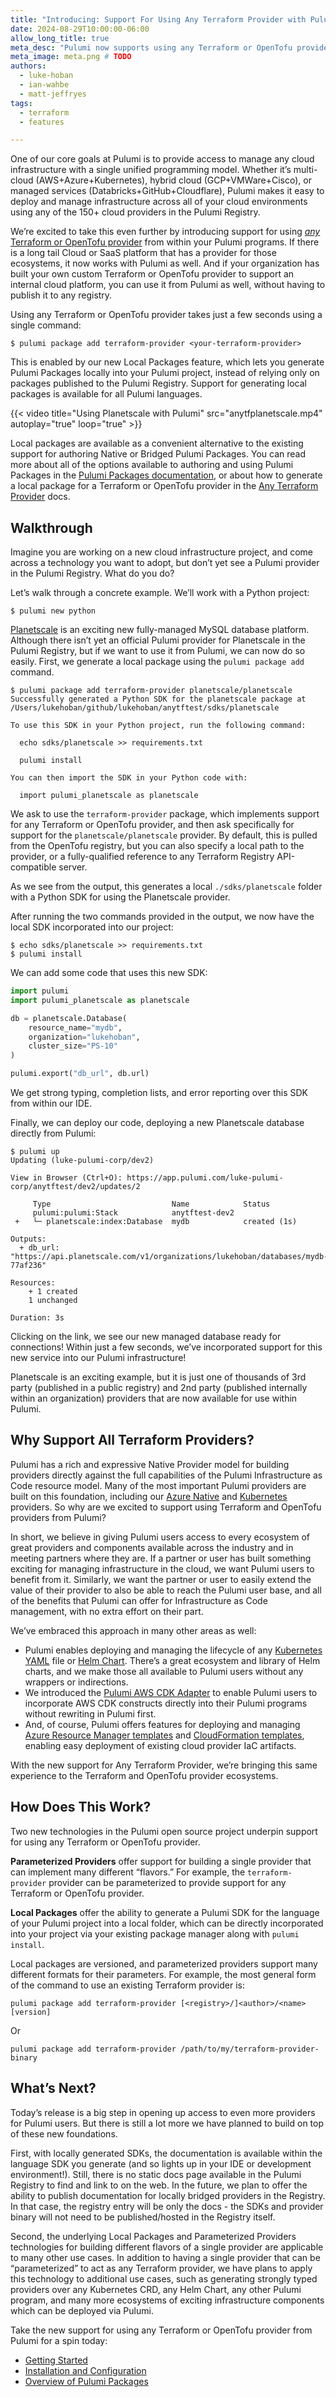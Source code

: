 ```yaml
---
title: "Introducing: Support For Using Any Terraform Provider with Pulumi"
date: 2024-08-29T10:00:00-06:00
allow_long_title: true
meta_desc: "Pulumi now supports using any Terraform or OpenTofu provider with Pulumi, in just a few seconds"
meta_image: meta.png # TODO
authors:
  - luke-hoban
  - ian-wahbe
  - matt-jeffryes
tags:
  - terraform
  - features

---
```


One of our core goals at Pulumi is to provide access to manage any cloud infrastructure with a single unified programming model.  Whether it’s multi-cloud (AWS+Azure+Kubernetes), hybrid cloud (GCP+VMWare+Cisco), or managed services (Databricks+GitHub+Cloudflare), Pulumi makes it easy to deploy and manage infrastructure across all of your cloud environments using any of the 150+ cloud providers in the Pulumi Registry.

We’re excited to take this even further by introducing support for using [_any_ Terraform or OpenTofu provider](https://www.pulumi.com/registry/packages/terraform-provider/) from within your Pulumi programs.  If there is a long tail Cloud or SaaS platform that has a provider for those ecosystems, it now works with Pulumi as well.  And if your organization has built your own custom Terraform or OpenTofu provider to support an internal cloud platform, you can use it from Pulumi as well, without having to publish it to any registry.

<!--more-->

Using any Terraform or OpenTofu provider takes just a few seconds using a single command:

```shell
$ pulumi package add terraform-provider <your-terraform-provider>
```

This is enabled by our new Local Packages feature, which lets you generate Pulumi Packages locally into your Pulumi project, instead of relying only on packages published to the Pulumi Registry.  Support for generating local packages is available for all Pulumi languages.

  {{< video title="Using Planetscale with Pulumi" src="anytfplanetscale.mp4" autoplay="true" loop="true" >}}

Local packages are available as a convenient alternative to the existing support for authoring Native or Bridged Pulumi Packages. You can read more about all of the options available to authoring and using Pulumi Packages in the [Pulumi Packages documentation](https://www.pulumi.com/docs/using-pulumi/pulumi-packages/), or about how to generate a local package for a Terraform or OpenTofu provider in the [Any Terraform Provider](https://www.pulumi.com/registry/packages/terraform-provider/) docs.

## Walkthrough

Imagine you are working on a new cloud infrastructure project, and come across a technology you want to adopt, but don’t yet see a Pulumi provider in the Pulumi Registry.  What do you do?

Let’s walk through a concrete example.  We’ll work with a Python project:

```shell
$ pulumi new python
```

[Planetscale](https://planetscale.com/) is an exciting new fully-managed MySQL database platform. Although there isn’t yet an official Pulumi provider for Planetscale in the Pulumi Registry, but if we want to use it from Pulumi, we can now do so easily.  First, we generate a local package using the `pulumi package add` command.

```shell
$ pulumi package add terraform-provider planetscale/planetscale
Successfully generated a Python SDK for the planetscale package at /Users/lukehoban/github/lukehoban/anytftest/sdks/planetscale

To use this SDK in your Python project, run the following command:

  echo sdks/planetscale >> requirements.txt

  pulumi install

You can then import the SDK in your Python code with:

  import pulumi_planetscale as planetscale
```

We ask to use the `terraform-provider` package, which implements support for any Terraform or OpenTofu provider, and then ask specifically for support for the `planetscale/planetscale` provider.  By default, this is pulled from the OpenTofu registry, but you can also specify a local path to the provider, or a fully-qualified reference to any Terraform Registry API-compatible server.

As we see from the output, this generates a local `./sdks/planetscale` folder with a Python SDK for using the Planetscale provider. 

After running the two commands provided in the output, we now have the local SDK incorporated into our project:

```shell
$ echo sdks/planetscale >> requirements.txt
$ pulumi install
```

We can add some code that uses this new SDK:

```python
import pulumi
import pulumi_planetscale as planetscale

db = planetscale.Database(
    resource_name="mydb", 
    organization="lukehoban", 
    cluster_size="PS-10"
)

pulumi.export("db_url", db.url)
```

We get strong typing, completion lists, and error reporting over this SDK from within our IDE.

Finally, we can deploy our code, deploying a new Planetscale database directly from Pulumi:

```shell
$ pulumi up
Updating (luke-pulumi-corp/dev2)

View in Browser (Ctrl+O): https://app.pulumi.com/luke-pulumi-corp/anytftest/dev2/updates/2

     Type                           Name            Status           
     pulumi:pulumi:Stack            anytftest-dev2                   
 +   └─ planetscale:index:Database  mydb            created (1s)     

Outputs:
  + db_url: "https://api.planetscale.com/v1/organizations/lukehoban/databases/mydb-77af236"

Resources:
    + 1 created
    1 unchanged

Duration: 3s
```

Clicking on the link, we see our new managed database ready for connections!  Within just a few seconds, we’ve incorporated support for this new service into our Pulumi infrastructure!

Planetscale is an exciting example, but it is just one of thousands of 3rd party (published in a public registry) and 2nd party (published internally within an organization) providers that are now available for use within Pulumi.

## Why Support All Terraform Providers?

Pulumi has a rich and expressive Native Provider model for building providers directly against the full capabilities of the Pulumi Infrastructure as Code resource model.  Many of the most important Pulumi providers are built on this foundation, including our [Azure Native](https://www.pulumi.com/registry/packages/azure-native/) and [Kubernetes](https://www.pulumi.com/registry/packages/kubernetes/) providers.  So why are we excited to support using Terraform and OpenTofu providers from Pulumi?

In short, we believe in giving Pulumi users access to every ecosystem of great providers and components available across the industry and in meeting partners where they are.  If a partner or user has built something exciting for managing infrastructure in the cloud, we want Pulumi users to benefit from it. Similarly, we want the partner or user to easily extend the value of their provider to also be able to reach the Pulumi user base, and all of the benefits that Pulumi can offer for Infrastructure as Code management, with no extra effort on their part.

We’ve embraced this approach in many other areas as well:

* Pulumi enables deploying and managing the lifecycle of any [Kubernetes YAML](https://kubernetes.io/docs/concepts/overview/working-with-objects/) file or [Helm Chart](https://helm.sh/). There’s a great ecosystem and library of Helm charts, and we make those all available to Pulumi users without any wrappers or indirections.
* We introduced the [Pulumi AWS CDK Adapter](https://www.pulumi.com/blog/aws-cdk-on-pulumi/) to enable Pulumi users to incorporate AWS CDK constructs directly into their Pulumi programs without rewriting in Pulumi first.
* And, of course, Pulumi offers features for deploying and managing [Azure Resource Manager templates](https://www.pulumi.com/registry/packages/azure-native/api-docs/resources/deploymentatscope/) and [CloudFormation templates](https://www.pulumi.com/registry/packages/aws/api-docs/cloudformation/stack/), enabling easy deployment of existing cloud provider IaC artifacts.

With the new support for Any Terraform Provider, we’re bringing this same experience to the Terraform and OpenTofu provider ecosystems.

## How Does This Work?

Two new technologies in the Pulumi open source project underpin support for using any Terraform or OpenTofu provider.

**Parameterized Providers** offer support for building a single provider that can implement many different “flavors.” For example, the `terraform-provider` provider can be parameterized to provide support for any Terraform or OpenTofu provider.

**Local Packages** offer the ability to generate a Pulumi SDK for the language of your Pulumi project into a local folder, which can be directly incorporated into your project via your existing package manager along with `pulumi install`.

Local packages are versioned, and parameterized providers support many different formats for their parameters.  For example, the most general form of the command to use an existing Terraform provider is:

```
pulumi package add terraform-provider [<registry>/]<author>/<name> [version]
```

Or

```
pulumi package add terraform-provider /path/to/my/terraform-provider-binary
```

## What’s Next?

Today’s release is a big step in opening up access to even more providers for Pulumi users.  But there is still a lot more we have planned to build on top of these new foundations.  

First, with locally generated SDKs, the documentation is available within the language SDK you generate (and so lights up in your IDE or development environment!). Still, there is no static docs page available in the Pulumi Registry to find and link to on the web.  In the future, we plan to offer the ability to publish documentation for locally bridged providers in the Registry.  In that case, the registry entry will be only the docs - the SDKs and provider binary will not need to be published/hosted in the Registry itself.  

Second, the underlying Local Packages and Parameterized Providers technologies for building different flavors of a single provider are applicable to many other use cases.  In addition to having a single provider that can be “parameterized” to act as any Terraform provider, we have plans to apply this technology to additional use cases, such as generating strongly typed providers over any Kubernetes CRD, any Helm Chart, any other Pulumi program, and many more ecosystems of exciting infrastructure components which can be deployed via Pulumi.

Take the new support for using any Terraform or OpenTofu provider from Pulumi for a spin today:

* [Getting Started](https://www.pulumi.com/registry/packages/terraform-provider/)
* [Installation and Configuration](https://www.pulumi.com/registry/packages/terraform-provider/installation-configuration/)
* [Overview of Pulumi Packages](https://www.pulumi.com/docs/using-pulumi/pulumi-packages/)
